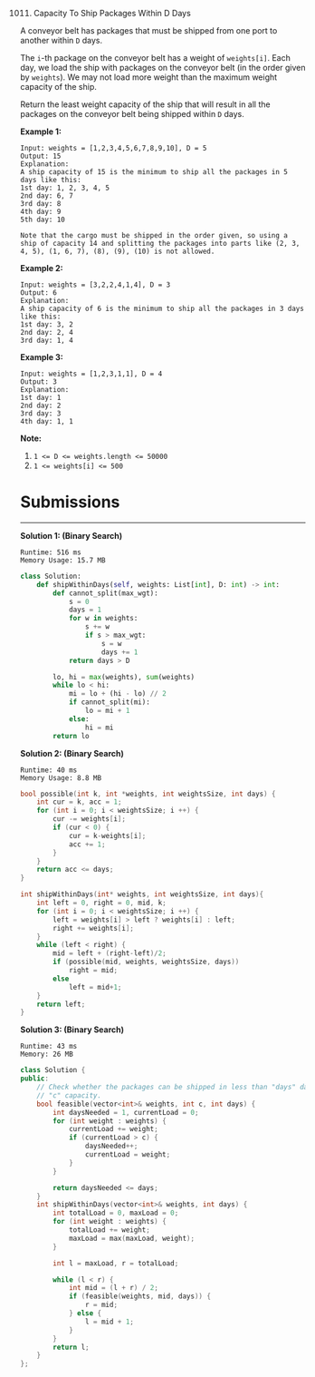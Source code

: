 1011. Capacity To Ship Packages Within D Days

A conveyor belt has packages that must be shipped from one port to another within `D` days.

The `i`-th package on the conveyor belt has a weight of `weights[i]`.  Each day, we load the ship with packages on the conveyor belt (in the order given by `weights`). We may not load more weight than the maximum weight capacity of the ship.

Return the least weight capacity of the ship that will result in all the packages on the conveyor belt being shipped within `D` days.

 

**Example 1:**
```
Input: weights = [1,2,3,4,5,6,7,8,9,10], D = 5
Output: 15
Explanation: 
A ship capacity of 15 is the minimum to ship all the packages in 5 days like this:
1st day: 1, 2, 3, 4, 5
2nd day: 6, 7
3rd day: 8
4th day: 9
5th day: 10

Note that the cargo must be shipped in the order given, so using a ship of capacity 14 and splitting the packages into parts like (2, 3, 4, 5), (1, 6, 7), (8), (9), (10) is not allowed. 
```

**Example 2:**
```
Input: weights = [3,2,2,4,1,4], D = 3
Output: 6
Explanation: 
A ship capacity of 6 is the minimum to ship all the packages in 3 days like this:
1st day: 3, 2
2nd day: 2, 4
3rd day: 1, 4
```

**Example 3:**
```
Input: weights = [1,2,3,1,1], D = 4
Output: 3
Explanation: 
1st day: 1
2nd day: 2
3rd day: 3
4th day: 1, 1
```

**Note:**

1. `1 <= D <= weights.length <= 50000`
1. `1 <= weights[i] <= 500`

# Submissions
---
**Solution 1: (Binary Search)**
```
Runtime: 516 ms
Memory Usage: 15.7 MB
```
```python
class Solution:
    def shipWithinDays(self, weights: List[int], D: int) -> int:
        def cannot_split(max_wgt):
            s = 0
            days = 1
            for w in weights:
                s += w
                if s > max_wgt:
                    s = w
                    days += 1
            return days > D

        lo, hi = max(weights), sum(weights)
        while lo < hi:
            mi = lo + (hi - lo) // 2
            if cannot_split(mi):
                lo = mi + 1
            else:
                hi = mi
        return lo
```

**Solution 2: (Binary Search)**
```
Runtime: 40 ms
Memory Usage: 8.8 MB
```
```c
bool possible(int k, int *weights, int weightsSize, int days) {
    int cur = k, acc = 1;
    for (int i = 0; i < weightsSize; i ++) {
        cur -= weights[i];
        if (cur < 0) {
            cur = k-weights[i];
            acc += 1;
        }
    }
    return acc <= days;
}

int shipWithinDays(int* weights, int weightsSize, int days){
    int left = 0, right = 0, mid, k;
    for (int i = 0; i < weightsSize; i ++) {
        left = weights[i] > left ? weights[i] : left;
        right += weights[i];
    }
    while (left < right) {
        mid = left + (right-left)/2;
        if (possible(mid, weights, weightsSize, days))
            right = mid;
        else
            left = mid+1;
    }
    return left;
}
```

**Solution 3: (Binary Search)**
```
Runtime: 43 ms
Memory: 26 MB
```
```c++
class Solution {
public:
    // Check whether the packages can be shipped in less than "days" days with
    // "c" capacity.
    bool feasible(vector<int>& weights, int c, int days) {
        int daysNeeded = 1, currentLoad = 0;
        for (int weight : weights) {
            currentLoad += weight;
            if (currentLoad > c) {
                daysNeeded++;
                currentLoad = weight;
            }
        }

        return daysNeeded <= days;
    }
    int shipWithinDays(vector<int>& weights, int days) {
        int totalLoad = 0, maxLoad = 0;
        for (int weight : weights) {
            totalLoad += weight;
            maxLoad = max(maxLoad, weight);
        }

        int l = maxLoad, r = totalLoad;

        while (l < r) {
            int mid = (l + r) / 2;
            if (feasible(weights, mid, days)) {
                r = mid;
            } else {
                l = mid + 1;
            }
        }
        return l;
    }
};
```
